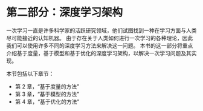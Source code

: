 # 第二部分：深度学习架构

一次学习一直是许多科学家的活跃研究领域，他们试图找到一种在学习方面与人类尽可能接近的认知机器。 由于存在关于人类如何进行一次学习的各种理论，因此我们可以使用许多不同的深度学习方法来解决这一问题。 本书的这一部分将重点介绍基于度量，基于模型和基于优化的深度学习架构，以解决一次学习问题及其实现。

本节包括以下章节：

*   第 2 章，“基于度量的方法”
*   第 3 章，“基于模型的方法”
*   第 4 章，“基于优化的方法”